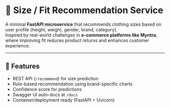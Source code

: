 # 👕 Size / Fit Recommendation Service

A minimal **FastAPI microservice** that recommends clothing sizes 
based on user profile (height, weight, gender, brand, category).  
Inspired by real-world challenges in **e-commerce platforms like Myntra**, 
where improving fit reduces product returns and enhances customer experience.

---

## 🚀 Features
- REST API (`/recommend`) for size prediction
- Rule-based recommendation using brand-specific charts
- Confidence score for predictions
- Swagger UI auto-docs at `/docs`
- Container/deployment ready (FastAPI + Uvicorn)


